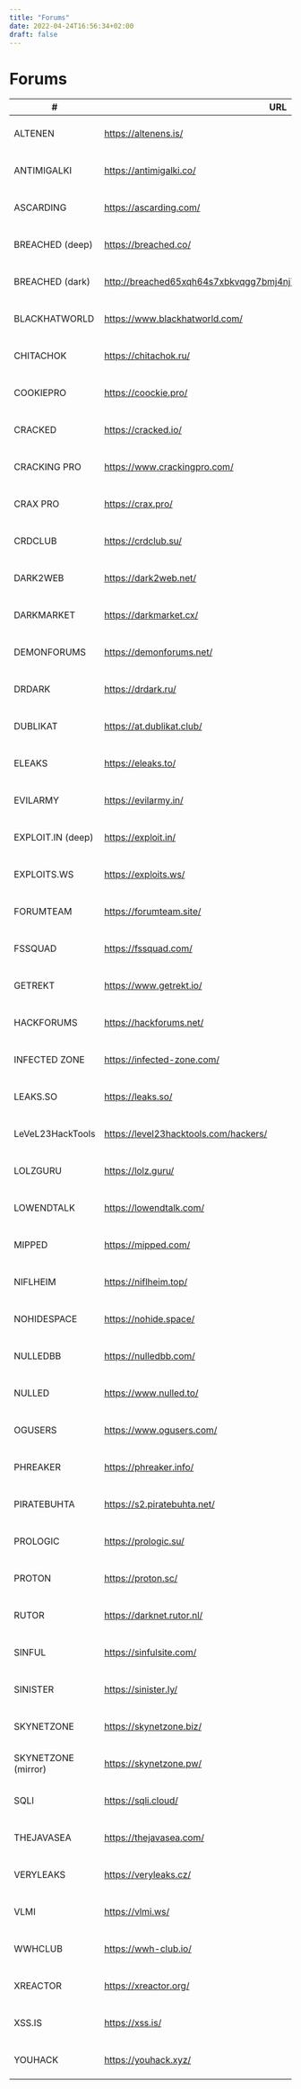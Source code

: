 ```yaml
---
title: "Forums"
date: 2022-04-24T16:56:34+02:00
draft: false
---
```


# Forums

| #                                  | URL                                                                   | Status
| -----------------------------------|-----------------------------------------------------------------------|-----------------------------------------
| ALTENEN                            | https://altenens.is/                                                  | ![fa-toggle-on](/pictures/button-on.png)
| ANTIMIGALKI                        | https://antimigalki.co/                                               | ![fa-toggle-on](/pictures/button-on.png)
| ASCARDING                          | https://ascarding.com/                                                | ![fa-toggle-on](/pictures/button-on.png)
| BREACHED (deep)                    | https://breached.co/                                                  | ![fa-toggle-on](/pictures/button-on.png)
| BREACHED (dark)                    | http://breached65xqh64s7xbkvqgg7bmj4nj7656hcb7x4g42x753r7zmejqd.onion | ![fa-toggle-on](/pictures/button-on.png)
| BLACKHATWORLD                      | https://www.blackhatworld.com/                                        | ![fa-toggle-on](/pictures/button-on.png)
| CHITACHOK                          | https://chitachok.ru/                                                 | ![fa-toggle-on](/pictures/button-on.png)
| COOKIEPRO                          | https://coockie.pro/                                                  | ![fa-toggle-on](/pictures/button-on.png)
| CRACKED                            | https://cracked.io/                                                   | ![fa-toggle-on](/pictures/button-on.png)
| CRACKING PRO                       | https://www.crackingpro.com/                                          | ![fa-toggle-on](/pictures/button-on.png)
| CRAX PRO                           | https://crax.pro/                                                     | ![fa-toggle-on](/pictures/button-on.png)
| CRDCLUB                            | https://crdclub.su/                                                   | ![fa-toggle-on](/pictures/button-on.png)
| DARK2WEB                           | https://dark2web.net/                                                 | ![fa-toggle-on](/pictures/button-on.png)
| DARKMARKET                         | https://darkmarket.cx/                                                | ![fa-toggle-on](/pictures/button-on.png)
| DEMONFORUMS                        | https://demonforums.net/                                              | ![fa-toggle-on](/pictures/button-on.png)
| DRDARK                             | https://drdark.ru/                                                    | ![fa-toggle-on](/pictures/button-on.png)
| DUBLIKAT                           | https://at.dublikat.club/                                             | ![fa-toggle-on](/pictures/button-on.png)
| ELEAKS                             | https://eleaks.to/                                                    | ![fa-toggle-on](/pictures/button-on.png)
| EVILARMY                           | https://evilarmy.in/                                                  | ![fa-toggle-on](/pictures/button-on.png)
| EXPLOIT.IN (deep)                  | https://exploit.in/                                                   | ![fa-toggle-on](/pictures/button-on.png)
| EXPLOITS.WS                        | https://exploits.ws/                                                  | ![fa-toggle-on](/pictures/button-on.png)
| FORUMTEAM                          | https://forumteam.site/                                               | ![fa-toggle-on](/pictures/button-on.png)
| FSSQUAD                            | https://fssquad.com/                                                  | ![fa-toggle-on](/pictures/button-on.png)
| GETREKT                            | https://www.getrekt.io/                                               | ![fa-toggle-on](/pictures/button-on.png)
| HACKFORUMS                         | https://hackforums.net/                                               | ![fa-toggle-on](/pictures/button-on.png)
| INFECTED ZONE                      | https://infected-zone.com/                                            | ![fa-toggle-on](/pictures/button-on.png)
| LEAKS.SO                           | https://leaks.so/                                                     | ![fa-toggle-on](/pictures/button-on.png)
| LeVeL23HackTools                   | https://level23hacktools.com/hackers/                                 | ![fa-toggle-on](/pictures/button-on.png)
| LOLZGURU                           | https://lolz.guru/                                                    | ![fa-toggle-on](/pictures/button-on.png)
| LOWENDTALK                         | https://lowendtalk.com/                                               | ![fa-toggle-on](/pictures/button-on.png)
| MIPPED                             | https://mipped.com/                                                   | ![fa-toggle-on](/pictures/button-on.png)
| NIFLHEIM                           | https://niflheim.top/                                                 | ![fa-toggle-on](/pictures/button-on.png)
| NOHIDESPACE                        | https://nohide.space/                                                 | ![fa-toggle-on](/pictures/button-on.png)
| NULLEDBB                           | https://nulledbb.com/                                                 | ![fa-toggle-on](/pictures/button-on.png)
| NULLED                             | https://www.nulled.to/                                                | ![fa-toggle-on](/pictures/button-on.png)
| OGUSERS                            | https://www.ogusers.com/                                              | ![fa-toggle-on](/pictures/button-on.png)
| PHREAKER                           | https://phreaker.info/                                                | ![fa-toggle-on](/pictures/button-on.png)
| PIRATEBUHTA                        | https://s2.piratebuhta.net/                                           | ![fa-toggle-on](/pictures/button-on.png)
| PROLOGIC                           | https://prologic.su/                                                  | ![fa-toggle-on](/pictures/button-on.png)
| PROTON                             | https://proton.sc/                                                    | ![fa-toggle-on](/pictures/button-on.png)
| RUTOR                              | https://darknet.rutor.nl/                                             | ![fa-toggle-on](/pictures/button-on.png)
| SINFUL                             | https://sinfulsite.com/                                               | ![fa-toggle-on](/pictures/button-on.png)
| SINISTER                           | https://sinister.ly/                                                  | ![fa-toggle-on](/pictures/button-on.png)
| SKYNETZONE                         | https://skynetzone.biz/                                               | ![fa-toggle-on](/pictures/button-on.png)
| SKYNETZONE (mirror)                | https://skynetzone.pw/                                                | ![fa-toggle-on](/pictures/button-on.png)
| SQLI                               | https://sqli.cloud/                                                   | ![fa-toggle-on](/pictures/button-on.png)
| THEJAVASEA                         | https://thejavasea.com/                                               | ![fa-toggle-on](/pictures/button-on.png)
| VERYLEAKS                          | https://veryleaks.cz/                                                 | ![fa-toggle-on](/pictures/button-on.png)
| VLMI                               | https://vlmi.ws/                                                      | ![fa-toggle-on](/pictures/button-on.png)
| WWHCLUB                            | https://wwh-club.io/                                                  | ![fa-toggle-on](/pictures/button-on.png)
| XREACTOR                           | https://xreactor.org/                                                 | ![fa-toggle-on](/pictures/button-on.png)
| XSS.IS                             | https://xss.is/                                                       | ![fa-toggle-on](/pictures/button-on.png)
| YOUHACK                            | https://youhack.xyz/                                                  | ![fa-toggle-on](/pictures/button-on.png)

